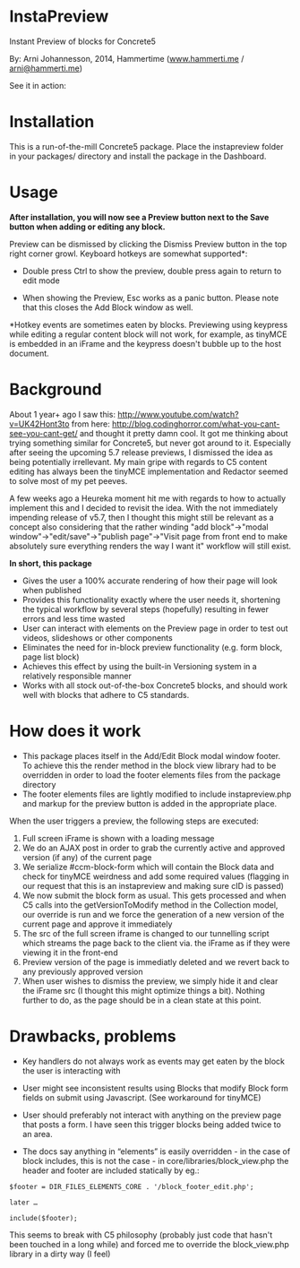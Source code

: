 InstaPreview
============

Instant Preview of blocks for Concrete5

By: Arni Johannesson, 2014, Hammertime (www.hammerti.me / arni@hammerti.me)

See it in action: 

Installation
============

This is a run-of-the-mill Concrete5 package. Place the instapreview folder in your packages/ directory and install the package in the Dashboard. 

Usage
============

**After installation, you will now see a Preview button next to the Save button when adding or editing any block.** 

Preview can be dismissed by clicking the Dismiss Preview button in the top right corner growl. Keyboard hotkeys are somewhat supported*:

* Double press Ctrl to show the preview, double press again to return to edit mode

* When showing the Preview, Esc works as a panic button. Please note that this closes the Add Block window as well.

*Hotkey events are sometimes eaten by blocks. Previewing using keypress while editing a regular content block will not work, for example, as tinyMCE is embedded in an iFrame and the keypress doesn't bubble up to the host document.

Background
============

About 1 year+ ago I saw this: http://www.youtube.com/watch?v=UK42Hont3to from here: http://blog.codinghorror.com/what-you-cant-see-you-cant-get/ and thought it pretty damn cool. It got me thinking about trying something similar for Concrete5, but never got around to it. Especially after seeing the upcoming 5.7 release previews, I dismissed the idea as being potentially irrellevant. My main gripe with regards to C5 content editing has always been the tinyMCE implementation and Redactor seemed to solve most of my pet peeves. 

A few weeks ago a Heureka moment hit me with regards to how to actually implement this and I decided to revisit the idea. With the not immediately impending release of v5.7, then I thought this might still be relevant as a concept also considering that the rather winding "add block"->"modal window"->"edit/save"->"publish page"->"Visit page from front end to make absolutely sure everything renders the way I want it" workflow will still exist.

**In short, this package**

* Gives the user a 100% accurate rendering of how their page will look when published
* Provides this functionality exactly where the user needs it, shortening the typical workflow by several steps (hopefully) resulting in fewer errors and less time wasted
* User can interact with elements on the Preview page in order to test out videos, slideshows or other components
* Eliminates the need for in-block preview functionality (e.g. form block, page list block)
* Achieves this effect by using the built-in Versioning system in a relatively responsible manner
* Works with all stock out-of-the-box Concrete5 blocks, and should work well with blocks that adhere to C5 standards.


How does it work
============

* This package places itself in the Add/Edit Block modal window footer. To achieve this the render method in the block view library had to be overridden in order to load the footer elements files from the package directory
* The footer elements files are lightly modified to include instapreview.php and markup for the preview button is added in the appropriate place.

When the user triggers a preview, the following steps are executed:

1. Full screen iFrame is shown with a loading message
2. We do an AJAX post in order to grab the currently active and approved version (if any) of the current page
3. We serialize #ccm-block-form which will contain the Block data and check for tinyMCE weirdness and add some required values (flagging in our request that this is an instapreview and making sure cID is passed)
4. We now submit the block form as usual. This gets processed and when C5 calls into the getVersionToModify method in the Collection model, our override is run and we force the generation of a new version of the current page and approve it immediately
5. The src of the full screen iframe is changed to our tunnelling script which streams the page back to the client via. the iFrame as if they were viewing it in the front-end
6. Preview version of the page is immediatly deleted and we revert back to any previously approved version
7. When user wishes to dismiss the preview, we simply hide it and clear the iFrame src (I thought this might optimize things a bit). Nothing further to do, as the page should be in a clean state at this point. 


Drawbacks, problems
============

* Key handlers do not always work as events may get eaten by the block the user is interacting with

* User might see inconsistent results using Blocks that modify Block form fields on submit using Javascript. (See workaround for tinyMCE) 
 
* User should preferably not interact with anything on the preview page that posts a form. I have seen this trigger blocks being added twice to an area.

* The docs say anything in “elements” is easily overridden - in the case of block includes, this is not the case - in core/libraries/block_view.php the header and footer are included statically by eg.:
```
$footer = DIR_FILES_ELEMENTS_CORE . '/block_footer_edit.php';

later …

include($footer);
```
This seems to break with C5 philosophy (probably just code that hasn't been touched in a long while) and forced me to override the block_view.php library in a dirty way (I feel)
